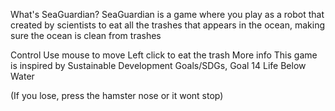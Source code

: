 What's SeaGuardian?
SeaGuardian is a game where you play as a robot that created by scientists to eat all the trashes that appears in the ocean, making sure the ocean is clean from trashes

Control
Use mouse to move 
Left click to eat the trash
More info
This game is inspired by Sustainable Development Goals/SDGs, Goal 14 Life Below Water

(If you lose, press the hamster nose or it wont stop)
